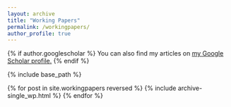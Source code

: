 ```yaml
---
layout: archive
title: "Working Papers"
permalink: /workingpapers/
author_profile: true
---
```


{% if author.googlescholar %}
  You can also find my articles on <u><a href="{{author.googlescholar}}">my Google Scholar profile</a>.</u>
{% endif %}

{% include base_path %}

{% for post in site.workingpapers reversed %}
  {% include archive-single_wp.html %}
{% endfor %}